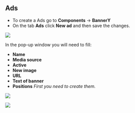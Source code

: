 ## Ads
* To create a Ads go to **Components** -> **BannerY**
* On the tab **Ads** click **New ad** and then save the changes.

[![](http://st.bezumkin.ru/files/e/6/1/e610c64fcbe0bcfc66f1e692e9cb551bs.jpg)](http://st.bezumkin.ru/files/e/6/1/e610c64fcbe0bcfc66f1e692e9cb551b.png)

In the pop-up window you will need to fill:
* **Name**
* **Media source**
* **Active**
* **New image**
* **URL**
* **Text of banner**
* **Positions** *First you need to create them.*

[![](http://st.bezumkin.ru/files/b/4/1/b4158c92313074ea19310728d83191c9s.jpg)](http://st.bezumkin.ru/files/b/4/1/b4158c92313074ea19310728d83191c9.png)

[![](http://st.bezumkin.ru/files/b/4/7/b477805bf083372d0f4647f55330638es.jpg)](http://st.bezumkin.ru/files/b/4/7/b477805bf083372d0f4647f55330638e.png)
